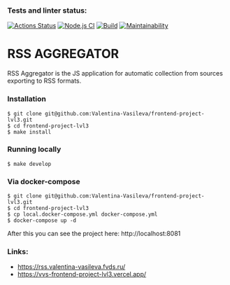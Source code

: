 ### Tests and linter status:
[![Actions Status](https://github.com/Valentina-Vasileva/frontend-project-lvl3/workflows/hexlet-check/badge.svg)](https://github.com/Valentina-Vasileva/frontend-project-lvl3/actions)
[![Node.js CI](https://github.com/Valentina-Vasileva/frontend-project-lvl3/workflows/Tests%20and%20linter/badge.svg)](https://github.com/Valentina-Vasileva/frontend-project-lvl3/actions)
[![Build](https://github.com/Valentina-Vasileva/frontend-project-lvl3/workflows/Build/badge.svg)](https://github.com/Valentina-Vasileva/frontend-project-lvl3/actions)
[![Maintainability](https://api.codeclimate.com/v1/badges/5e9d7b4c7fada87dcb9a/maintainability)](https://codeclimate.com/github/Valentina-Vasileva/frontend-project-lvl3/maintainability)

RSS AGGREGATOR
==============
RSS Aggregator is the JS application for automatic collection from sources exporting to RSS formats.

### Installation

```console
$ git clone git@github.com:Valentina-Vasileva/frontend-project-lvl3.git
$ cd frontend-project-lvl3
$ make install
```

### Running locally

```console
$ make develop
```

### Via docker-compose

```console
$ git clone git@github.com:Valentina-Vasileva/frontend-project-lvl3.git
$ cd frontend-project-lvl3
$ cp local.docker-compose.yml docker-compose.yml
$ docker-compose up -d
```

After this you can see the project here: http://localhost:8081

### Links:
- https://rss.valentina-vasileva.fvds.ru/
- https://vvs-frontend-project-lvl3.vercel.app/
